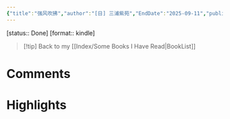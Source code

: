 ```yaml
---
{"title":"强风吹拂","author":"[日] 三浦紫苑","EndDate":"2025-09-11","publisher":"广西师范大学出版社","dg-publish":true,"permalink":"/BookNotes/强风吹拂/","dgPassFrontmatter":true,"noteIcon":""}
---
```


[status:: Done]
[format:: kindle]

>[!tip] Back to my [[Index/Some Books I Have Read\|BookList]]

# Comments

# Highlights